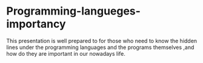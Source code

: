 # Programming-langueges-importancy
This presentation is well prepared to for those who need to know the hidden lines under the programming languages and the programs themselves ,and how do they are important in our nowadays life. 
